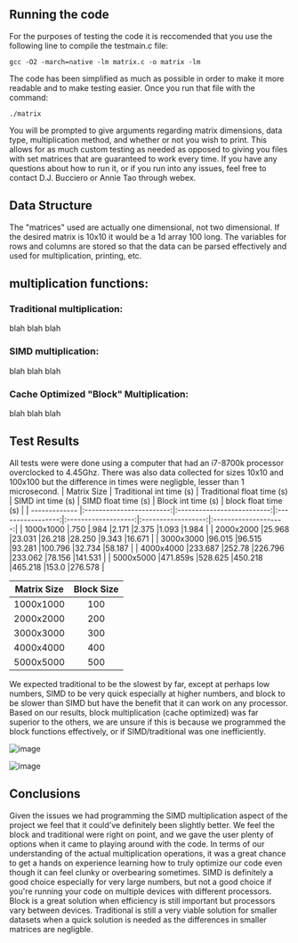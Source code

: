 ## Running the code
For the purposes of testing the code it is reccomended that you use the following line to compile the testmain.c file:

```gcc -O2 -march=native -lm matrix.c -o matrix -lm```

The code has been simplified as much as possible in order to make it more readable and to make testing easier. 
Once you run that file with the command:

```./matrix```

You will be prompted to give arguments regarding matrix dimensions, data type, multiplication method, and whether or not you wish to print. This allows for as much custom testing as needed as opposed to giving you files with set matrices that are guaranteed to work every time. If you have any questions about how to run it, or if you run into any issues, feel free to contact D.J. Bucciero or Annie Tao through webex.

## Data Structure
The "matrices" used are actually one dimensional, not two dimensional. If the desired matrix is 10x10 it would be a 1d array 100 long. The variables for rows and columns are stored so that the data can be parsed effectively and used for multiplication, printing, etc. 

## multiplication functions:
### Traditional multiplication:
blah blah blah
### SIMD multiplication:
blah blah blah
### Cache Optimized "Block" Multiplication:
blah blah blah


## Test Results
All tests were were done using a computer that had an i7-8700k processor overclocked to 4.45Ghz.
There was also data collected for sizes 10x10 and 100x100 but the difference in times were negligble, lesser than 1 microsecond.
| Matrix Size   | Traditional int time (s) | Traditional float time (s) | SIMD int time (s) | SIMD float time (s) | Block int time (s) | block float time (s) |
| ------------- |:------------------------:|:--------------------------:|:-----------------:|:-------------------:|:------------------:|:--------------------:|
| 1000x1000     |.750                      |.984                        |2.171              |2.375                |1.093               |1.984                 |
| 2000x2000     |25.968                    |23.031                      |26.218             |28.250               |9.343               |16.671                |
| 3000x3000     |96.015                    |96.515                      |93.281             |100.796              |32.734              |58.187                |
| 4000x4000     |233.687                   |252.78                      |226.796            |233.062              |78.156              |141.531               |
| 5000x5000     |471.859s                  |528.625                     |450.218            |465.218              |153.0               |276.578               |

|Matrix Size|Block Size|
|-----------|:--------:|
|1000x1000  | 100      |
|2000x2000  | 200      |
|3000x3000  | 300      |
|4000x4000  | 400      |
|5000x5000  | 500      |

We expected traditional to be the slowest by far, except at perhaps low numbers, SIMD to be very quick especially at higher numbers, and block to be slower than SIMD but have the benefit that it can work on any processor. Based on our results, block multiplication (cache optimized) was far superior to the others, we are unsure if this is because we programmed the block functions effectively, or if SIMD/traditional was one inefficiently.

![image](https://cdn.discordapp.com/attachments/804497070534033428/811055551546130493/042794c93b88a5e3215759f52b315313.png)

![image](https://cdn.discordapp.com/attachments/804497070534033428/811055566221738014/66a74da027d9ae59253f35d8e9e5ff5e.png)

## Conclusions
Given the issues we had programming the SIMD multiplication aspect of the project we feel that it could've definitely been slightly better. We feel the block and traditional were right on point, and we gave the user plenty of options when it came to playing around with the code. In terms of our understanding of the actual multiplication operations, it was a great chance to get a hands on experience learning how to truly optimize our code even though it can feel clunky or overbearing sometimes. SIMD is definitely a good choice especially for very large numbers, but not a good choice if you're running your code on multiple devices with different processors. Block is a great solution when efficiency is still important but processors vary between devices. Traditional is still a very viable solution for smaller datasets when a quick solution is needed as the differences in smaller matrices are negligble. 
